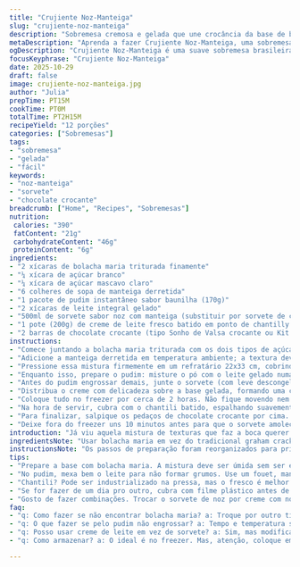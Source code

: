```yaml
---
title: "Crujiente Noz-Manteiga"
slug: "crujiente-noz-manteiga"
description: "Sobremesa cremosa e gelada que une crocância da base de bolacha maria com a cremosidade do sorvete de noz com manteiga e pudim de baunilha. Cobertura amanteigada com pedaços crocantes de chocolate crocante, equilibrando texturas e sabores. Preparo rápido, gelar essencial para a base firmar e o creme incorporar. Ideal para dias quentes ou final de almoço memorável. Utiliza a combinação de açúcar mascavo e branco para uma profundidade no sabor, além do toque de manteiga derretida na base que traz sabor amanteigado intenso. Um doce que traz um universo de diferentes sensações em cada garfada."
metaDescription: "Aprenda a fazer Crujiente Noz-Manteiga, uma sobremesa gelada que combina textura crocante com cremosidade e sabores marcantes."
ogDescription: "Crujiente Noz-Manteiga é uma suave sobremesa brasileira. Sabor, textura e crocância se encontram em cada garfada."
focusKeyphrase: "Crujiente Noz-Manteiga"
date: 2025-10-29
draft: false
image: crujiente-noz-manteiga.jpg
author: "Julia"
prepTime: PT15M
cookTime: PT0M
totalTime: PT2H15M
recipeYield: "12 porções"
categories: ["Sobremesas"]
tags:
- "sobremesa"
- "gelada"
- "fácil"
keywords:
- "noz-manteiga"
- "sorvete"
- "chocolate crocante"
breadcrumb: ["Home", "Recipes", "Sobremesas"]
nutrition: 
 calories: "390"
 fatContent: "21g"
 carbohydrateContent: "46g"
 proteinContent: "6g"
ingredients:
- "2 xícaras de bolacha maria triturada finamente"
- "¼ xícara de açúcar branco"
- "¼ xícara de açúcar mascavo claro"
- "6 colheres de sopa de manteiga derretida"
- "1 pacote de pudim instantâneo sabor baunilha (170g)"
- "2 xícaras de leite integral gelado"
- "500ml de sorvete sabor noz com manteiga (substituir por sorvete de creme com nozes picadas se preferir)"
- "1 pote (200g) de creme de leite fresco batido em ponto de chantilly (pode usar chantili industrializado)"
- "2 barras de chocolate crocante (tipo Sonho de Valsa crocante ou Kit Kat picado)"
instructions:
- "Comece juntando a bolacha maria triturada com os dois tipos de açúcar em uma tigela média. Mexa até ficar homogêneo."
- "Adicione a manteiga derretida em temperatura ambiente; a textura deve virar uma massa quebradiça, úmida o suficiente pra grudar, mas sem ficar encharcada. Se seca demais, junte mais um pouco de manteiga."
- "Pressione essa mistura firmemente em um refratário 22x33 cm, cobrindo uniformemente o fundo. Dá uma alisada com as costas de uma colher à medida que vai apertando. Leve pra geladeira por uns 15 minutos. A base fica dura, firme e pronta para receber o recheio."
- "Enquanto isso, prepare o pudim: misture o pó com o leite gelado numa vasilha. Use um fouet rápido para evitar grumos. Assim que começar a engrossar, mexa rápido pra homogeneizar."
- "Antes do pudim engrossar demais, junte o sorvete (com leve descongelamento pra ficar maleável), incorporando aos poucos. Mexa até ficar um creme aveludado e uniforme."
- "Distribua o creme com delicadeza sobre a base gelada, formando uma camada lisa. Use uma espátula para espalhar sem quebrar a crosta."
- "Coloque tudo no freezer por cerca de 2 horas. Não fique movendo nem mexendo nesse tempo; o segredo é deixar firmar bem."
- "Na hora de servir, cubra com o chantili batido, espalhando suavemente para cobrir o creme."
- "Para finalizar, salpique os pedaços de chocolate crocante por cima. Dá o toque final – textura estala junto do doce macio."
- "Deixe fora do freezer uns 10 minutos antes para que o sorvete amoleça um pouco, facilitando na hora de cortar e degustar."
introduction: "Já viu aquela mistura de texturas que faz a boca querer mais? Existe algo mágico no contraste do crocante com o cremoso – é quase um truque de química culinária. A crosta feita com bolacha maria que na minha experiência segura super bem a umidade do recheio gelado, evita aquela sensação de base molenga. O toque da manteiga derretida na massa ativa as gorduras que carregam aroma e sabor, e o uso combinado de açúcar branco com mascavo deixa tudo menos doce e mais complexo. O creme aqui não é só um pudim qualquer; a mistura com sorvete cria uma textura que não congela duro, fácil de colher, acelera a experiência de um doce caseiro. Na última tentativa, troquei o sorvete por creme com nozes para dar um crocante interno, ficou imbatível. Nunca subestime o que uma cobertura generosa de chantili e pedaços crocantes de chocolate pode fazer – o jogo de temperaturas e texturas eleva a sobremesa a outro nível. O segredo? Paciência na geladeira e respeito pelo tempo que cada parte tem para se firmar, só assim segura a forma e você curte cada camada na medida certa."
ingredientsNote: "Usar bolacha maria em vez do tradicional graham cracker garante uma textura mais neutra e sabor brasileiro. A combinação dos dois açúcares evita que fique muito doce ou overprocessed, o açúcar mascavo participa no sabor tostado e caramelo. Sempre derreta a manteiga e deixe esfriar um pouco antes de misturar; se estiver quente demais, vai derreter muito a bolacha e acabar com a crocância fundamental da base. O pudim instantâneo é o que mantém a estrutura do creme, mas pode ser substituído por creme de confeiteiro simples, feito em casa, para quem quer evitar produtos industrializados. Sorvete sabor noz com manteiga é meio difícil de achar no Brasil, então uso sorvete de creme com um punhado de nozes picadas, a textura fica próxima. Para chancelar, o chantili industrializado é bom aliado na pressa, mas o fresco batido dá resultado superior, textura mais firme e sabor mais natural. Os chocolates crocantes tipo Sonho de Valsa ou Kit Kat são substitutos nacionais baratos e com ótimo resultado crocante–evite chocolates muito duros, que podem quebrar os dentes e atrapalhar a experiência."
instructionsNote: "Os passos de preparação foram reorganizados para priorizar a base – se ela não ficar firme, o doce todo desaba. É importante sentir a textura após adicionar manteiga; muita e sua massa vira lama, pouca e ficou seca, o segredo está no aspecto quebradiço que não desmancha ao apertar, mas junta as migalhas na palma da mão. Pressionar bem a base é primordial pra não separar ao cortar. O creme deve ser espalhado delicadamente pra não desmanchar a crosta, espalhando diretamente do bowl com uma colher ou espátula grande, distribuindo de modo uniforme. A mistura de pudim com sorvete tem que ficar homogênea, sem pedaços, para que a textura fique cremosa e não congelada demais. Ele fica firme na geladeira, mas não duro, graças à gordura do sorvete e à estrutura do pudim. Freezer sem mexer, 2 horas mínimo pra que tudo firme, não menos. Reforço: não agite ou cutuque enquanto estiver gelando. A cobertura deve ir só na hora de servir pra manter aquela maciez e leveza que contrasta com a base e o recheio. Salpicar o chocolate por cima cria crocância na hora e evita que ele afunde na mistura gelada. Se for preparar com antecedência maior, cubra com filme plástico antes de ir ao freezer pra evitar gosto de freezer e congelamento seco. Tirar alguns minutos esquenta o creme e ajuda a cortar com facilidade, sem quebrar ou esfarelar."
tips:
- "Prepare a base com bolacha maria. A mistura deve ser úmida sem ser encharcada. Se ficar seca, junte mais manteiga. Pressione bem para não desmanchar. Busque a textura que se une, mas não vira uma massa pegajosa. Isso é crucial."
- "No pudim, mexa bem o leite para não formar grumos. Use um fouet, mantém a mistura mais leve. Misture pouco a pouco o sorvete. Não deixe endurecer demais o pudim. Esse movimento é importante para a cremosidade do creme, sem qualquer pedaço."
- "Chantili? Pode ser industrializado na pressa, mas o fresco é melhor. Dê preferencia ao que você bate na hora. Use também chocolate crocante. O tipo Sonho de Valsa é barato e traz uma crocância irresistível. Salpique na hora de servir."
- "Se for fazer de um dia pro outro, cubra com filme plástico antes de colocar no freezer. Evita aquele gosto desagradável de congelado. Para cortar, tire do freezer uns minutos antes. Isso ajuda o sorvete a amolecer um pouco e não quebrar."
- "Gosto de fazer combinações. Trocar o sorvete de noz por creme com nozes fica incrível. O importante é pensar na textura e no sabor que você quer. Não tenha medo de adaptar a receita. Cada ajuste ajuda a experimentar novas possibilidades de sabor."
faq:
- "q: Como fazer se não encontrar bolacha maria? a: Troque por outro tipo. Biscuits simples funcionam. O ponto primordial é a base, que deve ser crocante. Experimente até encontrar a textura correta."
- "q: O que fazer se pelo pudim não engrossar? a: Tempo e temperatura são cruciais. Continue mexendo energicamente. Não desista. Pode usar mais leite, mas isso pode deixar a mistura líquida demais. Continue até ficar lisinho."
- "q: Posso usar creme de leite em vez de sorvete? a: Sim, mas modifica a textura. Fica mais mole e não tão gelado. Para a crocância icônica, prefira o sorvete sempre. Isso garante a experiência que buscamos."
- "q: Como armazenar? a: O ideal é no freezer. Mas, atenção, coloque em um recipiente hermético. O prazer é em manter a textura ideal. Pode durar dias, mas sempre verifique. Se ficar muito tempo, o sabor altera."

---
```

